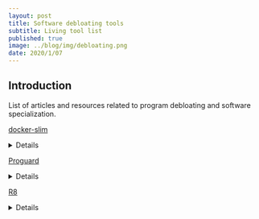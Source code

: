 ```yaml
---
layout: post
title: Software debloating tools
subtitle: Living tool list
published: true
image: ../blog/img/debloating.png   
date: 2020/1/07
---
```


## Introduction

List of articles and resources related to program debloating and software specialization. 

<a href="https://github.com/docker-slim/docker-slim"><i class="fa fa-github fa-2x"></i></a>[docker-slim](https://dockersl.im/)
<details> 
Define the notion of Unused Foreign Function (UFF) to denote a JavaScript function contained in dependent libraries that is not needed at runtime. Also propose an approach based on dynamic analysis that assists developers to identify and remove UFFs from JavaScript bundles. The results show a reduction of JavaScript bundles of 26%. 
</details>

<a href="https://github.com/castor-software/royal-debloat"><i class="fa fa-github fa-2x"></i></a> [Proguard](https://www.guardsquare.com/en/products/proguard) 
<details> 
Shrinker, optimizer and obfuscator of Java Bytecode.
</details>

<a href="https://github.com/castor-software/royal-debloat"><i class="fa fa-github fa-2x"></i></a> [R8](https://r8.googlesource.com/r8)
<details> 
Google substitute of Proguard.
</details>